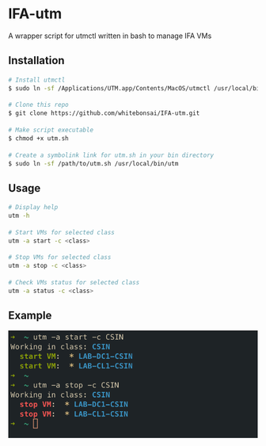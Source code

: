 # IFA-utm
A wrapper script for utmctl written in bash to manage IFA VMs

## Installation
```bash
# Install utmctl
$ sudo ln -sf /Applications/UTM.app/Contents/MacOS/utmctl /usr/local/bin/utmctl

# Clone this repo
$ git clone https://github.com/whitebonsai/IFA-utm.git

# Make script executable
$ chmod +x utm.sh

# Create a symbolink link for utm.sh in your bin directory
$ sudo ln -sf /path/to/utm.sh /usr/local/bin/utm
```

## Usage 
```bash
# Display help 
utm -h 

# Start VMs for selected class
utm -a start -c <class>

# Stop VMs for selected class
utm -a stop -c <class>   

# Check VMs status for selected class
utm -a status -c <class>
```

## Example 
![Script Demo](images/example.png)